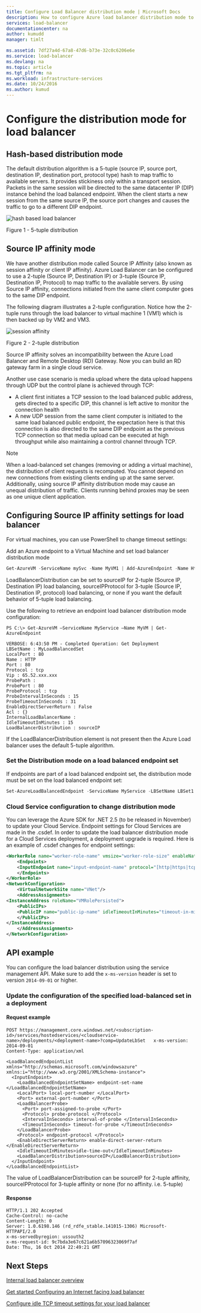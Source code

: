 ```yaml
---
title: Configure Load Balancer distribution mode | Microsoft Docs
description: How to configure Azure load balancer distribution mode to support source IP affinity
services: load-balancer
documentationcenter: na
author: kumudd
manager: timlt

ms.assetid: 7df27a4d-67a8-47d6-b73e-32c0c6206e6e
ms.service: load-balancer
ms.devlang: na
ms.topic: article
ms.tgt_pltfrm: na
ms.workload: infrastructure-services
ms.date: 10/24/2016
ms.author: kumud
---
```


# Configure the distribution mode for load balancer

## Hash-based distribution mode

The default distribution algorithm is a 5-tuple (source IP, source port, destination IP, destination port, protocol type) hash to map traffic to available servers. It provides stickiness only within a transport session. Packets in the same session will be directed to the same datacenter IP (DIP) instance behind the load balanced endpoint. When the client starts a new session from the same source IP, the source port changes and causes the traffic to go to a different DIP endpoint.

![hash based load balancer](./media/load-balancer-distribution-mode/load-balancer-distribution.png)

Figure 1 - 5-tuple distribution

## Source IP affinity mode

We have another distribution mode called Source IP Affinity (also known as session affinity or client IP affinity). Azure Load Balancer can be configured to use a 2-tuple (Source IP, Destination IP) or 3-tuple (Source IP, Destination IP, Protocol) to map traffic to the available servers. By using Source IP affinity, connections initiated from the same client computer goes to the same DIP endpoint.

The following diagram illustrates a 2-tuple configuration. Notice how the 2-tuple runs through the load balancer to virtual machine 1 (VM1) which is then backed up by VM2 and VM3.

![session affinity](./media/load-balancer-distribution-mode/load-balancer-session-affinity.png)

Figure 2 - 2-tuple distribution

Source IP affinity solves an incompatibility between the Azure Load Balancer and Remote Desktop (RD) Gateway. Now you can build an RD gateway farm in a single cloud service.

Another use case scenario is media upload where the data upload happens through UDP but the control plane is achieved through TCP:

* A client first initiates a TCP session to the load balanced public address, gets directed to a specific DIP, this channel is left active to monitor the connection health
* A new UDP session from the same client computer is initiated to the same load balanced public endpoint, the expectation here is that this connection is also directed to the same DIP endpoint as the previous TCP connection so that media upload can be executed at high throughput while also maintaining a control channel through TCP.

> [!NOTE]
> When a load-balanced set changes (removing or adding a virtual machine), the distribution of client requests is recomputed. You cannot depend on new connections from existing clients ending up at the same server. Additionally, using source IP affinity distribution mode may cause an unequal distribution of traffic. Clients running behind proxies may be seen as one unique client application.

## Configuring Source IP affinity settings for load balancer

For virtual machines, you can use PowerShell to change timeout settings:

Add an Azure endpoint to a Virtual Machine and set load balancer distribution mode

```powershell
Get-AzureVM -ServiceName mySvc -Name MyVM1 | Add-AzureEndpoint -Name HttpIn -Protocol TCP -PublicPort 80 -LocalPort 8080 –LoadBalancerDistribution sourceIP | Update-AzureVM
```

LoadBalancerDistribution can be set to sourceIP for 2-tuple (Source IP, Destination IP) load balancing, sourceIPProtocol for 3-tuple (Source IP, Destination IP, protocol) load balancing, or none if you want the default behavior of 5-tuple load balancing.

Use the following to retrieve an endpoint load balancer distribution mode configuration:

    PS C:\> Get-AzureVM –ServiceName MyService –Name MyVM | Get-AzureEndpoint

    VERBOSE: 6:43:50 PM - Completed Operation: Get Deployment
    LBSetName : MyLoadBalancedSet
    LocalPort : 80
    Name : HTTP
    Port : 80
    Protocol : tcp
    Vip : 65.52.xxx.xxx
    ProbePath :
    ProbePort : 80
    ProbeProtocol : tcp
    ProbeIntervalInSeconds : 15
    ProbeTimeoutInSeconds : 31
    EnableDirectServerReturn : False
    Acl : {}
    InternalLoadBalancerName :
    IdleTimeoutInMinutes : 15
    LoadBalancerDistribution : sourceIP

If the LoadBalancerDistribution element is not present then the Azure Load balancer uses the default 5-tuple algorithm.

### Set the Distribution mode on a load balanced endpoint set

If endpoints are part of a load balanced endpoint set, the distribution mode must be set on the load balanced endpoint set:

```powershell
Set-AzureLoadBalancedEndpoint -ServiceName MyService -LBSetName LBSet1 -Protocol TCP -LocalPort 80 -ProbeProtocolTCP -ProbePort 8080 –LoadBalancerDistribution sourceIP
```

### Cloud Service configuration to change distribution mode

You can leverage the Azure SDK for .NET 2.5 (to be released in November) to update your Cloud Service. Endpoint settings for Cloud Services are made in the .csdef. In order to update the load balancer distribution mode for a Cloud Services deployment, a deployment upgrade is required.
Here is an example of .csdef changes for endpoint settings:

```xml
<WorkerRole name="worker-role-name" vmsize="worker-role-size" enableNativeCodeExecution="[true|false]">
    <Endpoints>
    <InputEndpoint name="input-endpoint-name" protocol="[http|https|tcp|udp]" localPort="local-port-number" port="port-number" certificate="certificate-name" loadBalancerProbe="load-balancer-probe-name" loadBalancerDistribution="sourceIP" />
    </Endpoints>
</WorkerRole>
<NetworkConfiguration>
    <VirtualNetworkSite name="VNet"/>
    <AddressAssignments>
<InstanceAddress roleName="VMRolePersisted">
    <PublicIPs>
    <PublicIP name="public-ip-name" idleTimeoutInMinutes="timeout-in-minutes"/>
    </PublicIPs>
</InstanceAddress>
    </AddressAssignments>
</NetworkConfiguration>
```

## API example

You can configure the load balancer distribution using the service management API. Make sure to add the `x-ms-version` header is set to version `2014-09-01` or higher.

### Update the configuration of the specified load-balanced set in a deployment

#### Request example

    POST https://management.core.windows.net/<subscription-id>/services/hostedservices/<cloudservice-name>/deployments/<deployment-name>?comp=UpdateLbSet   x-ms-version: 2014-09-01
    Content-Type: application/xml

    <LoadBalancedEndpointList xmlns="http://schemas.microsoft.com/windowsazure" xmlns:i="http://www.w3.org/2001/XMLSchema-instance">
      <InputEndpoint>
        <LoadBalancedEndpointSetName> endpoint-set-name </LoadBalancedEndpointSetName>
        <LocalPort> local-port-number </LocalPort>
        <Port> external-port-number </Port>
        <LoadBalancerProbe>
          <Port> port-assigned-to-probe </Port>
          <Protocol> probe-protocol </Protocol>
          <IntervalInSeconds> interval-of-probe </IntervalInSeconds>
          <TimeoutInSeconds> timeout-for-probe </TimeoutInSeconds>
        </LoadBalancerProbe>
        <Protocol> endpoint-protocol </Protocol>
        <EnableDirectServerReturn> enable-direct-server-return </EnableDirectServerReturn>
        <IdleTimeoutInMinutes>idle-time-out</IdleTimeoutInMinutes>
        <LoadBalancerDistribution>sourceIP</LoadBalancerDistribution>
      </InputEndpoint>
    </LoadBalancedEndpointList>

The value of LoadBalancerDistribution can be sourceIP for 2-tuple affinity, sourceIPProtocol for 3-tuple affinity or none (for no affinity. i.e. 5-tuple)

#### Response

    HTTP/1.1 202 Accepted
    Cache-Control: no-cache
    Content-Length: 0
    Server: 1.0.6198.146 (rd_rdfe_stable.141015-1306) Microsoft-HTTPAPI/2.0
    x-ms-servedbyregion: ussouth2
    x-ms-request-id: 9c7bda3e67c621a6b57096323069f7af
    Date: Thu, 16 Oct 2014 22:49:21 GMT

## Next Steps

[Internal load balancer overview](load-balancer-internal-overview.md)

[Get started Configuring an Internet facing load balancer](load-balancer-get-started-internet-arm-ps.md)

[Configure idle TCP timeout settings for your load balancer](load-balancer-tcp-idle-timeout.md)
